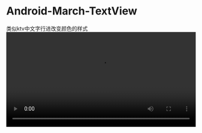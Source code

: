 # Android-March-TextView
类似ktv中文字行进改变颜色的样式
<video controls="controls" src="gif/one.mp4" width="100%">
</video>